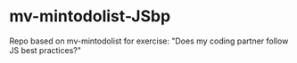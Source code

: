 # mv-mintodolist-JSbp
Repo based on mv-mintodolist for exercise: "Does my coding partner follow JS best practices?"
